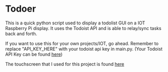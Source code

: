# Todoer

This is a quick python script used to display a todolist GUI on a IOT Raspberry Pi display. It uses the Todoist API and is able to relay/sync tasks back and forth.

If you want to use this for your own projects/IOT, go ahead. Remember to replace "API_KEY_HERE" with your todoist api key in main.py. (Your Todoist API Key can be found [here](https://app.todoist.com/app/settings/integrations/developer))

The touchscreen that I used for this project is found [here](https://biqu.equipment/products/bigtreetech-pi-tft43-v2-0-screen-board?_pos=1&_sid=95d51ebd5&_ss=r)

